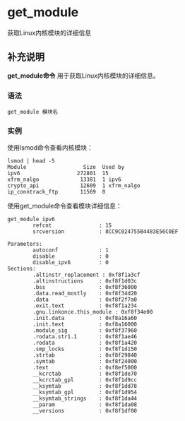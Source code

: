 get_module
===

获取Linux内核模块的详细信息

## 补充说明

**get_module命令** 用于获取Linux内核模块的详细信息。

### 语法  

```shell
get_module 模块名
```

### 实例  

使用lsmod命令查看内核模块：

```shell
lsmod | head -5
Module                  Size  Used by
ipv6                  272801  15
xfrm_nalgo             13381  1 ipv6
crypto_api             12609  1 xfrm_nalgo
ip_conntrack_ftp       11569  0
```

使用get_module命令查看模块详细信息：

```shell
get_module ipv6
        refcnt               : 15
        srcversion           : 8CC9C024755B4483E56C0EF

Parameters:
        autoconf             : 1
        disable              : 0
        disable_ipv6         : 0
Sections:
        .altinstr_replacement : 0xf8f1a3cf
        .altinstructions     : 0xf8f1d03c
        .bss                 : 0xf8f36000
        .data.read_mostly    : 0xf8f34d20
        .data                : 0xf8f2f7a0
        .exit.text           : 0xf8f1a234
        .gnu.linkonce.this_module : 0xf8f34e00
        .init.data           : 0xf8a16a60
        .init.text           : 0xf8a16000
        .module_sig          : 0xf8f37960
        .rodata.str1.1       : 0xf8f1ae46
        .rodata              : 0xf8f1a420
        .smp_locks           : 0xf8f1d150
        .strtab              : 0xf8f29840
        .symtab              : 0xf8f24000
        .text                : 0xf8ef5000
        __kcrctab            : 0xf8f1de70
        __kcrctab_gpl        : 0xf8f1d9cc
        __ksymtab            : 0xf8f1dd78
        __ksymtab_gpl        : 0xf8f1d954
        __ksymtab_strings    : 0xf8f1da44
        __param              : 0xf8f1da08
        __versions           : 0xf8f1df00
```


<!-- Linux命令行搜索引擎：https://jaywcjlove.github.io/linux-command/ -->